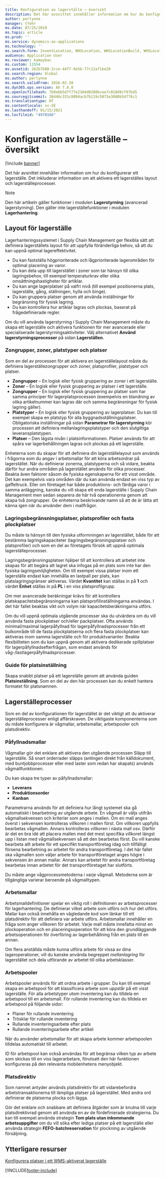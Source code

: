 ```yaml
---
title: Konfiguration av lagerställe – översikt
description: Det här avsnittet innehåller information om hur du konfigurerar ett lagerställe. Det inkluderar information om att aktivera ett lagerställes layout och lagerställeprocesser.
author: perlynne
manager: tfehr
ms.date: 07/25/2019
ms.topic: article
ms.prod: ''
ms.service: dynamics-ax-applications
ms.technology: ''
ms.search.form: InventLocation, WHSLocation, WHSLocationBuild, WHSLocationProfile, WHSLocationType, WHSLocDirTable, WHSParameters, WHSWaveTemplateTable, WHSWorkPool, WHSWorkTemplateTable, WHSZone, WHSZoneGroup
audience: Application User
ms.reviewer: kamaybac
ms.custom: 11554
ms.assetid: 262b7b88-2cce-44f7-9a5b-77c12af1be20
ms.search.region: Global
ms.author: perlynne
ms.search.validFrom: 2016-02-28
ms.dyn365.ops.version: AX 7.0.0
ms.openlocfilehash: 7b0ebb5d7f77e2104d0280bcee7c018d9cf97bd5
ms.sourcegitcommit: 38d40c331c8894acb7b119c5073e3088b54776c1
ms.translationtype: HT
ms.contentlocale: sv-SE
ms.lasthandoff: 01/15/2021
ms.locfileid: "4970166"
---
```

# <a name="warehouse-configuration-overview"></a>Konfiguration av lagerställe – översikt

[!include [banner](../includes/banner.md)]

Det här avsnittet innehåller information om hur du konfigurerar ett lagerställe. Det inkluderar information om att aktivera ett lagerställes layout och lagerställeprocesser.

> [!NOTE]
> Den här artikeln gäller funktioner i modulen **Lagerstyrning** (avancerad lagerstyrning). Den gäller inte lagerställefunktioner i modulen **Lagerhantering**.

## <a name="warehouse-layout"></a>Layout för lagerställe
Lagerhanteringssystemet i Supply Chain Management ger flexibla sätt att definiera lagerställets layout för att uppfylla föränderliga behov, så att du kan uppnå optimal lagereffektivitet.

-   Du kan fastställa högprioriterade och lågprioriterade lagerområden för optimal placering av varor.
-   Du kan dela upp till lagerstället i zoner som tar hänsyn till olika lagringsbehov, till exempel temperaturkrav eller olika omsättningshastigheter för artiklar.
-   Du kan ange lagerplatser på valfri nivå (till exempel positionerna plats, lagerställe, gång, ställningen, hylla och binge).
-   Du kan gruppera platser genom att använda inställningar för begränsning för fysisk lagring.
-   Du kan kontrollera hur artiklar lagras och plockas, baserat på frågedefinierade regler.

Om du vill använda lagerstyrning i Supply Chain Management måste du skapa ett lagerställe och aktivera funktionen för mer avancerade eller specialiserade lagerstyrningsaktiviteter. Välj alternativet **Använd lagerstyrningsprocesser** på sidan **Lagerställen**.

### <a name="zone-groups-zones-location-types-and-locations"></a>Zongrupper, zoner, platstyper och platser

Som en del av processen för att aktivera en lagerställelayout måste du definiera lagerställezongrupper och zoner, platsprofiler, platstyper och platser.

-   **Zongrupper** – En logisk eller fysisk gruppering av zoner i ett lagerställe.
-   **Zoner** – En logisk eller fysisk gruppering av platser i ett lagerställe.
-   **Zongrupper** – En logisk eller fysisk gruppering av platser som har samma principer för lagerplatsprocessen (exempelvis en blandning av olika artikelnummer kan lagras där och samma begränsningar för fysisk lagring gäller).
-   **Platstyper** – En logisk eller fysisk gruppering av lagerplatser. Du kan till exempel skapa en platstyp för alla byggnadsställningsplatser. Obligatoriska inställningar på sidan **Parametrar för lagerstyrning** kör processen att definiera mellanlagringsplatstyper och den slutgiltiga leveransplatstypen.
-   **Platser** – Den lägsta nivån i platsinformationen. Platser används för att spåra var lagerbehållningen lagras och plockas på ett lagerställe.

Enheterna som du skapar för att definiera din lagerställelayout som används i frågorna som du angav i arbetsmallar för att köra arbetsordrar på lagerstället. När du definierar zonerna, platstyperna och så vidare, beakta därför hur andra områden på lagerstället används för olika processer. Beakta även faktorer såsom de fysiska egenskaperna för ett visst område. Det kan exempelvis vara områden där du kan använda endast en viss typ av gaffeltruck. Eller om företaget har både produktions- och färdiga varor i samma anläggning, kanske du vill skapa ett enda lagerställe i Supply Chain Management men sedan separera de här två operationerna genom att skapa två zongrupper. Ge enheterna beskrivande namn så att de är lätta att känna igen när du använder dem i mallfrågor.

### <a name="location-stocking-limits-location-profiles-and-fixed-picking-locations"></a>Lagringsbegränsningsplatser, platsprofiler och fasta plockplatser

Du måste ta hänsyn till den fysiska utformningen av lagerstället, både för att bestämma lagringskapaciteter (lagringsbegränsningsplatser och platsprofiler) och som en del av företagets försök att uppnå optimala lagerställeprocesser. 

Lagringsbegränsningsplatser hjälper till att kontrollera att arbetet inte skapas för att begära att lagret ska infogas på en plats som inte har den fysiska lagringsmöjligheten. Om till exempel vissa platser inom ett lagerställe endast kan innehålla en lastpall per plats, kan platslagringsgränser aktiveras. Värdet **Kvantitet** kan ställas in på **1** och värdet **Enhet** ställas in på **PL** i en viss platsprofilgrupp. 

Om mer avancerade beräkningar krävs för att kontrollera platskapacitetsbegränsningarna kan platsprofilinställningarna användas. I det här fallet beaktas vikt och volym när kapacitetsberäkningarna utförs. 

Om du vill uppnå optimala utgående processer ska du utvärdera om du vill använda fasta plockplatser och/eller packplatser. Ofta används minimal/maximal lagerpåfyllnad för lagerpåfyllnadsprocesser från ett bulkområde till de fasta plockplatserna och flera fasta plockplatser kan aktiveras inom samma lagerställe och för produktvarianter. Beakta flexibiliteten som du kan uppnå genom att aktivera dedikerade spillplatser för lagerpåfyllnadsefterfrågan, som endast används för våg-/lastlagerpåfyllnadsprocesser.

### <a name="location-setup-wizard"></a>Guide för platsinställning

Skapa snabbt platser på ett lagerställe genom att använda guiden **Platsinställning**. Som en del av den här processen kan du enkelt hantera formatet för platsnamnen.

## <a name="warehouse-processes"></a>Lagerställeprocesser
Som en del av konfigurationen för lagerstället är det viktigt att du aktiverar lagerställeprocesser enligt affärskraven. De viktigaste komponenterna som du måste konfigurera är vågmallar, arbetsmallar, arbetspooler och platsdirektiv.

### <a name="wave-templates"></a>Påfyllnadsmallar

Vågmallar gör det enklare att aktivera den utgående processen Släpp till lagerställe. Så snart orderrader släpps (antingen direkt från källdokument, med buntjobbprocesser eller med laster som redan har skapats) används vågmallfunktionen. 

Du kan skapa tre typer av påfyllnadsmallar: 
-   **Leverans**
-   **Produktionsorder**
-   **Kanban** 

Parametrarna används för att definiera hur långt systemet ska gå automatiskt i bearbetning av utgående arbete. En vågmall är väljs utifrån vågmallsekvensen och kriterier som anges i mallen. Om en mall anges överst i sekvensen kontrolleras villkoren i mallen först. Om villkoren uppfylls bearbetas vågmallen. Annars kontrolleras villkoren i nästa mall osv. Därför är det en bra idé att placera mallen med det mest specifika villkoret längst upp i listan med vågmallsekvensen så att den bearbetas först. Du vill kanske bearbeta allt arbete för ett specifikt transportföretag idag och tillfälligt försena bearbetning av arbetet för andra transportföretag. I det här fallet ska vågmallen som väljer arbete för transportföretaget anges högre i sekvensen än annan mallar. Annars kan arbetet för andra transportföretag bearbetas innan arbetet för det transportföretaget har slutförts. 

Du måste ange vågprocessmetoderna i varje vågmall. Metoderna som är tillgängliga varierar beroende på vågmalltypen.

### <a name="work-templates"></a>Arbetsmallar

Arbetsmalldefinitioner spelar en viktig roll i definitionen av arbetsprocesser för lagerhantering. De definierar vilket arbete som utförs och hur det utförs. Mallar kan också innehålla en vägledande kod som länkar till ett platsdirektiv för att definiera var arbete utförs. Arbetsmallar innehåller en fråga som anger villkoren för arbetet. Varje mall måste innefatta minst en plockoperation och en placeringsoperation för att köra den grundläggande arbetsoperationen för överföring av lagerbehållning från en plats till en annan. 

Om flera anställda måste kunna utföra arbete för vissa av dina lageroperationer, vill du kanske använda begreppet *mellanlagring* för lagerstället och dela utförande av arbetet till olika arbetsklasser.

### <a name="work-pools"></a>Arbetspooler

Arbetspooler används för att ordna arbete i grupper. Du kan till exempel skapa en arbetspool för att klassificera arbete som uppstår på ett visst lagerställe. För alla arbetstyper utom inventering kan du tilldela en arbetspool till en arbetsmall. För rullande inventering kan du tilldela en arbetspool på följande sidor:

-   Planer för rullande inventering
-   Trösklar för rullande inventering
-   Rullande inventeringsarbete efter plats
-   Rullande inventeringsarbete efter artikel

När du använder arbetsmallar för att skapa arbete kommer arbetspoolen tilldelas automatiskt till arbetet. 

ID för arbetspool kan också användas för att begränsa vilken typ av arbete som skickas till en viss lagerarbetare, förutsatt den här funktionen konfigureras på den relevanta mobilenhetens menyobjekt.

### <a name="location-directives"></a>Platsdirektiv

Som namnet antyder används platsdirektiv för att vidarebefordra arbetstransaktionerna till lämpliga platser på lagerstället. Med andra ord definierar de platserna plocka och lägga. 

Gör det enklare och snabbare att definiera åtgärder som är knutna till varje platsdirektivrad genom att använda en av de fördefinierade strategierna. Du kan till exempel använda strategin **Tom plats utan inkommande arbetsuppgifter** om du vill söka efter lediga platser på ett lagerställe eller använda strategin **FEFO-batchreservation** för plockning av utgående försäljning.

<a name="additional-resources"></a>Ytterligare resurser
--------

[Konfigurera platser i ett WMS-aktiverat lagerställe](tasks/configure-locations-wms-enabled-warehouse.md)





[!INCLUDE[footer-include](../../includes/footer-banner.md)]